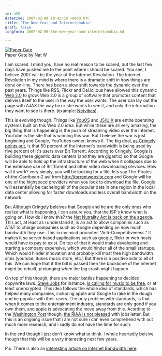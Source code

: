 ```yaml
---

id: 455
datetime: 2007-02-09 10:42:00 +0000 UTC
title: "The New Year and Internetphobia"
draft: false
longform: 2007-02-09-the-new-year-and-internetphobia.md

---
```


<a href="http://www.flickr.com/photos/icco/384413275/" title="photo sharing"><img src="http://farm1.static.flickr.com/178/384413275_ce1d0e93fc.jpg" class="flickr-photo" alt="Paper Gate" /></a>  
<span class="flickr-caption"><a href="http://www.flickr.com/photos/icco/384413275/">Paper Gate</a> by <a href="http://www.flickr.com/people/icco/">Nat W</a></span>

I am scared. I mind you, have no real reason to be scared, but the last few days have pushed me to the point where i should be scared. You see, I believe 2007 will be the year of the Internet Revolution. The Internet Revolution in my mind is where there is a dramatic shift in how things are done on-line. There has been a slow shift towards the dynamic over the past years. Things like RSS, Flickr and Del.ici.ous have allowed this dynamic <a href="http://en.wikipedia.org/wiki/Web_2">Web 2.0</a> to grow. Web 2.0 is a group of software that promotes content that delivers itself to the user in the way the user wants. The user can lay out the page with AJAX the way he or she wants to see it, and only the information they want to see is there. (example: <a href="http://www.netvibes.com/">Netvibes</a>).

This is evolving though. Things like <a href="https://www.youos.com/">YouOS</a> and <a href="http://www.masswerk.at/jsuix/">JS/UIX</a> are entire operating systems built on this Web 2.0  idea. But while these are all very amazing, the big thing that is happening is the push of streaming video over the Internet. YouTube is the site that is winning this war. But I beleive the war is just beginning and Google, YouTubes owner, knows it. The big deal, <a href="http://www.pbs.org/cringely/pulpit/2007/pulpit_20070119_001510.html">as Cringely points out</a>, is that 50 percent of the Internet's bandwidth is being used by five percent of it's users over Bit Torrent. According to Cringely, Google is building these gigantic data centers (and they are gigantic) so that Google will be able to hold up the infrastructure of the web when it collapses due to the extensive use of Bit Torrent and other video downloading services. How will it work? very simply, you will be looking for a file, lets say The-Pirates-of-the-Carribean-2.avi from http://torrentwebsite.com and Google will be one of the highspeed providers when you look to download the file. Google will essentially be cacheing all of the popular data in one region in the local data center allowing for faster downloads and less overall bandwidth on the network.

But Although Cringely beleives that Google and he are the only ones who realize what is happening, I can assure you, that the ISP's know what is going on. How do i know this? the <a href="http://www.abcarticledirectory.com/Article/Net-Neutrality-Act-Once-Again-on-the-Agenda/31886">Net Nutrality Act is back on the agenda</a>. This act, at least as i understand it, is an act to allow companies such as AT&amp;T to charge companies such as Google depending on how much bandwidth they use. This in my mind promotes "Anti-Competitiveness." It makes it so server based applications such as google, flickr or web hosts would have to pay to exist. On top of that it would make developing and starting a company expensive, which would hinder all of the small startups. Which would hinder innovation and probably kill most free high bandwidth sites (youtube, itunes music store, etc.) But there is a positive side to all of this. We can hope that if the bill is passed then the backbone of the internet might be rebuilt, prolonging when the big crash might happen.

On top of this though, there are major battles happening to decided copywrite laws. <a href="http://en.wikipedia.org/wiki/Steve_Jobs">Steve Jobs</a> for instance, <a href="http://www.apple.com/hotnews/thoughtsonmusic/">is calling for music to be free</a>, or at least unencrypted. This idea follows the whole idea of standards, which has helped many companies, including apple and Google to rake in the dough and be popular with their users. The only problem with standards, is that when it comes to the entertainment industry, standards are only good if you own them, and apple is advocating the move away from this. Acording to the <a href="http://www.washingtonpost.com/">Washington Post</a> though, <a href="http://www.washingtonpost.com/wp-dyn/content/article/2007/02/08/AR2007020801855.html">the RIAA is not pleased</a> with jobs letter. But this is an ongoing issue that i am not sure i can even comprehend with out much more research, and i sadly do not have the time for such.

In the end though I just don't know what to think. I whole heartedly beleive though that this will be a very interesting next few years.

P.s. There is also an <a href="http://www.forbes.com/2007/01/30/info-traffic-jams-oped-cx_pk_0131network.html">interesting article on Internet Bandwidth here</a>.</p>

